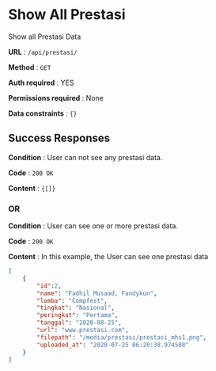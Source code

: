 # Show All Prestasi

Show all Prestasi Data

**URL** : `/api/prestasi/`

**Method** : `GET`

**Auth required** : YES

**Permissions required** : None

**Data constraints** : `{}`

## Success Responses

**Condition** : User can not see any prestasi data.

**Code** : `200 OK`

**Content** : `{[]}`

### OR

**Condition** : User can see one or more prestasi data.

**Code** : `200 OK`

**Content** : In this example, the User can see one prestasi data

```json
[
    {
        "id":2,
        "name": "Fadhil Musaad, Fandykun",
        "lomba": "Compfest",
        "tingkat": "Nasional",
        "peringkat": "Pertama",
        "tanggal": "2020-08-25",
        "url": "www.prestasi.com",
        "filepath": "/media/prestasi/prestasi_mhs1.png",
        "uploaded_at": "2020-07-25 06:20:38.974508"
    }
]
```